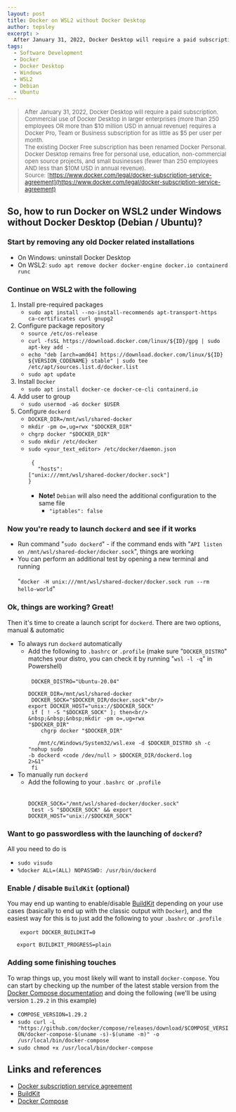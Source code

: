 ```yaml
---
layout: post
title: Docker on WSL2 without Docker Desktop
author: tepsley
excerpt: >
  After January 31, 2022, Docker Desktop will require a paid subscription. Here you can find instructions for running Docker on WSL2 under Windows without Docker Desktop (target distributions being Debian & Ubuntu).
tags:
  - Software Development
  - Docker
  - Docker Desktop
  - Windows
  - WSL2
  - Debian
  - Ubuntu
---
```


> <span style="font-size: 13px;">After January 31, 2022, Docker Desktop will require a paid subscription.<br/>Commercial use of Docker Desktop in larger enterprises (more than 250 employees OR more than $10 million USD in annual revenue) requires a Docker Pro, Team or Business subscription for as little as $5 per user per month.<br/>The existing Docker Free subscription has been renamed Docker Personal. Docker Desktop remains free for personal use, education, non-commercial open source projects, and small businesses (fewer than 250 employees AND less than $10M USD in annual revenue).<br/>Source: [https://www.docker.com/legal/docker-subscription-service-agreement](https://www.docker.com/legal/docker-subscription-service-agreement)</span>

## So, how to run Docker on WSL2 under Windows without Docker Desktop (Debian / Ubuntu)?

### Start by removing any old Docker related installations

- On Windows: uninstall Docker Desktop
- On WSL2: `sudo apt remove docker docker-engine docker.io containerd runc`

### Continue on WSL2 with the following

1. Install pre-required packages
   - `sudo apt install --no-install-recommends apt-transport-https ca-certificates curl gnupg2`
2. Configure package repository
   - `source /etc/os-release`
   - `curl -fsSL https://download.docker.com/linux/${ID}/gpg | sudo apt-key add -`
   - `echo "deb [arch=amd64] https://download.docker.com/linux/${ID} ${VERSION_CODENAME} stable" | sudo tee /etc/apt/sources.list.d/docker.list`
   - `sudo apt update`
3. Install `Docker`
   - `sudo apt install docker-ce docker-ce-cli containerd.io`
4. Add user to group
   - `sudo usermod -aG docker $USER`
5. Configure `dockerd`
   - `DOCKER_DIR=/mnt/wsl/shared-docker`
   - `mkdir -pm o=,ug=rwx "$DOCKER_DIR"`
   - `chgrp docker "$DOCKER_DIR"`
   - `sudo mkdir /etc/docker`
   - `sudo <your_text_editor> /etc/docker/daemon.json`<br/><br/>
     <code>
     {<br/>&nbsp;&nbsp;&nbsp;"hosts": ["unix:///mnt/wsl/shared-docker/docker.sock"]<br/>}
     </code><br/><br/>
     - **Note!** `Debian` will also need the additional configuration to the same file
       - `"iptables": false`

### Now you're ready to launch `dockerd` and see if it works

- Run command "`sudo dockerd`" - if the command ends with "`API listen on /mnt/wsl/shared-docker/docker.sock`", things are working
- You can perform an additional test by opening a new terminal and running<br/><br/>
  "`docker -H unix:///mnt/wsl/shared-docker/docker.sock run --rm hello-world`"

### Ok, things are working? Great!

Then it's time to create a launch script for `dockerd`. There are two options, manual & automatic

- To always run `dockerd` automatically
  - Add the following to `.bashrc` or `.profile` (make sure "`DOCKER_DISTRO`" matches your distro, you can check it by running "`wsl -l -q`" in Powershell)<br/><br/>
    <code>
    DOCKER_DISTRO="Ubuntu-20.04"<br/>
    DOCKER_DIR=/mnt/wsl/shared-docker<br/>
    DOCKER_SOCK="$DOCKER_DIR/docker.sock"<br/>
       export DOCKER_HOST="unix://$DOCKER_SOCK"<br/>
    if [ ! -S "$DOCKER_SOCK" ]; then<br/>
    &nbsp;&nbsp;&nbsp;mkdir -pm o=,ug=rwx "$DOCKER_DIR"<br/>
     &nbsp;&nbsp;&nbsp;chgrp docker "$DOCKER_DIR"<br/>
    &nbsp;&nbsp;&nbsp;/mnt/c/Windows/System32/wsl.exe -d $DOCKER_DISTRO sh -c "nohup sudo -b dockerd <code /dev/null > $DOCKER_DIR/dockerd.log 2>&1"<br/>
    fi
    </code>
- To manually run `dockerd`
  - Add the following to your `.bashrc `or `.profile`<br/><br/>
    <code>
    DOCKER_SOCK="/mnt/wsl/shared-docker/docker.sock"<br/>
    test -S "$DOCKER_SOCK" && export DOCKER_HOST="unix://$DOCKER_SOCK"
    </code>

### Want to go passwordless with the launching of `dockerd`?

All you need to do is

- `sudo visudo`
- `%docker ALL=(ALL) NOPASSWD: /usr/bin/dockerd`

### Enable / disable `BuildKit` (optional)

You may end up wanting to enable/disable [BuildKit](https://docs.docker.com/develop/develop-images/build_enhancements/) depending on your use cases (basically to end up with the classic output with `Docker`), and the easiest way for this is to just add the following to your `.bashrc` or `.profile`<br/><br/>
<code>
&nbsp;&nbsp;&nbsp;export DOCKER_BUILDKIT=0<br/>
&nbsp;&nbsp;&nbsp;export BUILDKIT_PROGRESS=plain
</code>

### Adding some finishing touches

To wrap things up, you most likely will want to install `docker-compose`. You can start by checking up the number of the latest stable version from the [Docker Compose documentation](https://docs.docker.com/compose/install/) and doing the following (we'll be using version `1.29.2` in this example)

- `COMPOSE_VERSION=1.29.2`
- `sudo curl -L "https://github.com/docker/compose/releases/download/$COMPOSE_VERSION/docker-compose-$(uname -s)-$(uname -m)" -o /usr/local/bin/docker-compose`
- `sudo chmod +x /usr/local/bin/docker-compose`

## Links and references

- [Docker subscription service agreement](https://www.docker.com/legal/docker-subscription-service-agreement)
- [BuildKit](https://docs.docker.com/develop/develop-images/build_enhancements/)
- [Docker Compose](https://docs.docker.com/compose/install/)
